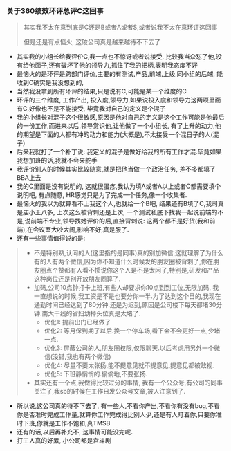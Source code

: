 ### 关于360绩效环评总评C这回事

> 其实我不太在意到底是C还是B或者A或者S,或者说我不太在意环评这回事
>
> 但是还是有点恼火, 这破公司真是越来越待不下去了

- 其实我的小组长给我评价C,我一点也不惊讶或者说接受, 比较我当众怼了他,没有给他面子,还有破坏了他的领导力,抓住了我的把柄,表明我态度不好
- 最恼火的是环评是跨部门评价,主要的有测试,产品,前端,上级,同小组的后端, 能收到C确实是我没想到的, 
- 当然我没拿到所有环评的结果,只是说有C,可能是某一个维度的C
- 环评的三个维度, 工作产出, 投入度,领导力,如果说投入度和领导力这两项里面有C,好像也不是不能接受, 毕竟我对自己的定义是个混子
- 我的小组长对混子这个很敏感,原因是他对自己的定义是这个工作可能是他最后的一份工作,而进来以后,领导赏识他,让他做了一个小组长, 有了上升的动力,他的期望是下面的人都有冲的动力和能力(大概是),不太接受一个混日子的人(混子)
- 后来我就打了一个补丁说: 我定义的混子是做好给我的所有工作才混.毕竟如果我想加班的话,我就不会来舵手
- 我评价别人的时候其实比较随意,就是把他当做一个政治任务, 差不多都填了BBA上去
- 我的C里面是没有说明的, 这就很蛋疼,我认为填A或者A以上或者C都需要填个说明吧, 有点随意, HR感觉只是为了完成一个任务,像一个收集者.
- 最恼火的我以为就算看不上我这个人,也就给一个B吧, 结果还有B填了C,我司真是庙小王八多, 上次这么被背刺还是上次, 一个测试私底下找我一起说前端的不是,说前端不专业,领导找她评价的后,直接背刺说: 这两个都不是好货(我和前端),在会议室大吵大闹,影响不好,真是服了.
- 还有一些事情值得说的是:

> - 不是特别熟,认同的人(这里指的是同事)真的别加微信,这就理解了为什么有的人有两个微信,因为你不知道什么时候发的朋友圈被背刺了,你在朋友圈点个赞都有人看不惯说你这个人是不是太闲了,特别是,研发和产品这种岗位还是别开放朋友圈算了.
> - 加码,公司10点钟打卡上班,有些人却要求你10点到到工位,无限加码, 我一直想说的时候,我工资是不是也要分你一半.为了达到这个目的,我现在通勤时间已经达到了80分钟.还是为迟到,原因是公司楼下每天都堵30分钟.南大干线的省妇幼掉头位真是太堵了.
>   - 优化1: 提前出门已经做了
>   - 优化2: 等月保到期了以后.换一个停车场,看下会不会更好一点,少堵一点.
>   - 优化3: 屏蔽公司的人,朋友圈权限,仅限聊天.以后考虑用另外一个微信(没错,我也有两个微信)
>   - 优化4: 尽量不要太张扬,能不提意见就不提意见,提意见都被敌视.
>   - 优化5: 下班静悄悄的.偷偷地,不要张扬.
> - 其实还有一个点,我做得比较过分的事情, 我有一个公众号,有公司的同事关注了,我sb的时候在工作日发公众号文章,被人注意到了.

- 所以说,这公司真的待不下去了, 有一些人,不看你产出,不看你有没有bug,不看你是否准时完成工作量,就算你工作完成得比别人少,还是有人盯着你,只要你准时下班,你就是工作不饱和,真TMSB
- 还有的话,以后再补充不, 这事情可能没完呢.
- 打工人真的好累, 小公司都是宫斗剧